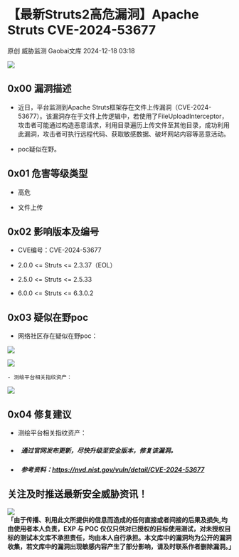 #  【最新Struts2高危漏洞】Apache Struts CVE-2024-53677   
原创 威胁监测  Gaobai文库   2024-12-18 03:18  
  
![](https://mmbiz.qpic.cn/sz_mmbiz_png/I1c6evzliamLxSUDDUjTyd9YQPq8YaQG4HyqhPJriaFGkqFsJnX5LBIeRJo1AGEJEEEgshZaicsSwm495zatALFvQ/640?wx_fmt=png&from=appmsg "")  
  
## 0x00 漏洞描述  
- 近日，平台监测到Apache Struts框架存在文件上传漏洞（CVE-2024-53677）。该漏洞存在于文件上传逻辑中，若使用了FileUploadInterceptor，攻击者可能通过构造恶意请求，利用目录遍历上传文件至其他目录，成功利用此漏洞，攻击者可执行远程代码、获取敏感数据、破坏网站内容等恶意活动。  
  
- poc疑似在野。  
  
## 0x01 危害等级类型  
- 高危  
  
- 文件上传  
  
## 0x02 影响版本及编号  
- CVE编号：CVE-2024-53677  
  
- 2.0.0 <= Struts <= 2.3.37（EOL）  
  
- 2.5.0 <= Struts <= 2.5.33  
  
- 6.0.0 <= Struts <= 6.3.0.2  
  
## 0x03 疑似在野poc  
  
- 网络社区存在疑似在野poc：  
  
![](https://mmbiz.qpic.cn/sz_mmbiz_png/I1c6evzliamLxSUDDUjTyd9YQPq8YaQG4yVTfOI1EIAibQ2Hc0ChRIe2SyGzw8UvNaY1Uff3icEZ8ADolicFLOZ7Bw/640?wx_fmt=png&from=appmsg "")  
  
![](https://mmbiz.qpic.cn/sz_mmbiz_png/I1c6evzliamLxSUDDUjTyd9YQPq8YaQG4r4kAVzvfjPbgjic4cXJMXhKPc4oqia6IjOpTytMqJBHZ6ibFldTWostibA/640?wx_fmt=png&from=appmsg "")  
  
    - 测绘平台相关指纹资产：  
  
![](https://mmbiz.qpic.cn/sz_mmbiz_png/I1c6evzliamLxSUDDUjTyd9YQPq8YaQG4a2uPglyuIUMLKAfDI612mw39AW2GaHp1f5GjstGgY2wbm2LJDiaA8XA/640?wx_fmt=png&from=appmsg "")  
## 0x04 修复建议  
  
  
- 测绘平台相关指纹资产：  
  
- #####   通过官网发布更新，尽快升级至安全版本，修复该漏洞。  
  
- #####   参考资料：https://nvd.nist.gov/vuln/detail/CVE-2024-53677  
  
## 关注及时推送最新安全威胁资讯！  
  
![](https://mmbiz.qpic.cn/mmbiz_png/I1c6evzliamJEha60KnKYbz1th4SXCe98icgnDgyAeRYps3He2SIIlwqJ9pfAg0eZEu8sBKxreavkasQhGzNrukg/640?wx_fmt=png "")  
**「由于传播、利用此文所提供的信息而造成的任何直接或者间接的后果及损失,均由使用者本人负责，EXP 与 POC 仅仅只供对已授权的目标使用测试，对未授权目标的测试本文库不承担责任，均由本人自行承担。本文库中的漏洞均为公开的漏洞收集，若文库中的漏洞出现敏感内容产生了部分影响，请及时联系作者删除漏洞。」**  
  
